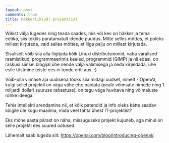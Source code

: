 ```yaml
---
layout: post
comments: true
title: Häkkerlik(ud) projekt(id)
---
```


Wikist välja lugedes ning teada saades, mis või kes on häkker ja tema eetika, siis tekkis paratamatult ideede puudus. Mitte selles mõttes, et poleks millest kirjutada, vaid selles mõttes, et liiga palju on millest kirjutada.

Sisuliselt võib siia alla liigitada kõik Linuxi distributsioonid, vaba varalised raamistikud, programmeerimis keeled, programmid (GIMP) ja nii edasi, on raskusi siinsel blogijal ühe nende välja valimisega ja seda kirjeldada, ühe esile tõstmine teiste ees ei tundu eriti aus. :)

Võib-olla viimase aja uudisena tooks siia midagi uudset, nimelt - OpenAI, kuigi sellel projektil on väga vähe ette näidata (peale võimsate nimede ning 1 miljardi dollari suuruse rahastuse), on tegu väga huvitava ning võimaluste rohke ideega.

Tehis intellekti arendamine nii, et kõik patendid ja info oleks kätte saadav kõigile üle kogu maailma, mida veel tahta ühest IT-projektist?

Eks mõne aasta pärast on näha, missuguseks projekt kujuneb, aga minul on selle projekti ees suured ootused.

Lähemalt saab lugeda siit: https://openai.com/blog/introducing-openai/.
